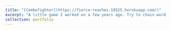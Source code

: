 ```yaml
---
title: "[Combofighter](https://fierce-reaches-18525.herokuapp.com/)"
excerpt: "A little game I worked on a few years ago. Try to chain word fragments to make words and get the highest score! Play online at Heroku: [https://fierce-reaches-18525.herokuapp.com/](https://fierce-reaches-18525.herokuapp.com/)."
collection: portfolio
---
```

